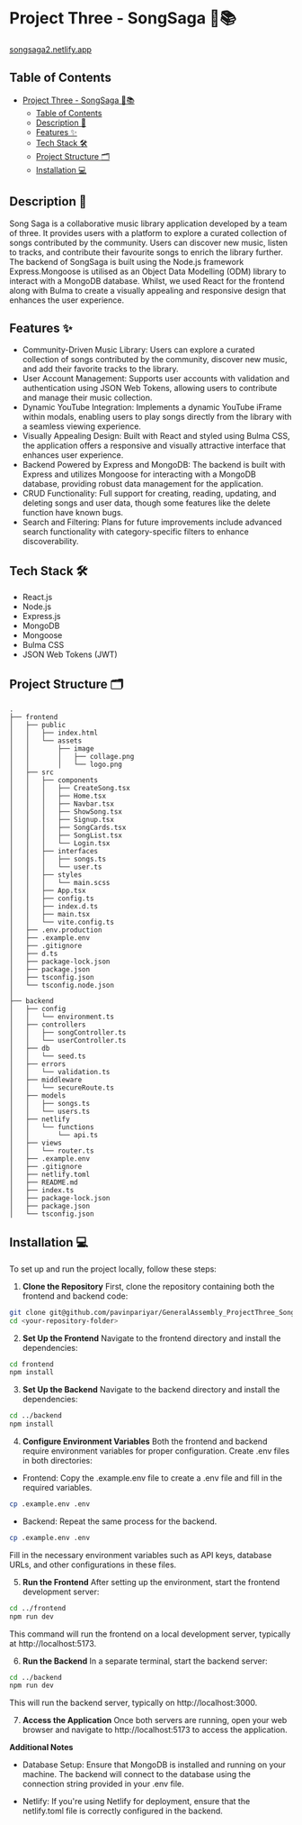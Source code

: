 # Project Three - SongSaga 🎵📚

[songsaga2.netlify.app
](https://songsaga2.netlify.app/home)

## Table of Contents

- [Project Three - SongSaga 🎵📚](#project-Two---weather-rail-️)
  - [Table of Contents](#table-of-contents)
  - [Description 📝](#description-)
  - [Features ✨](#features-)
  - [Tech Stack 🛠️](#tech-stack-️)
  - [Project Structure 🗂️](#project-structure-️)
  - [Installation 💻](#installation-)

## Description 📝

Song Saga is a collaborative music library application developed by a team of three. It provides users with a platform to explore a curated collection of songs contributed by the community. Users can discover new music, listen to tracks, and contribute their favourite songs to enrich the library further. The backend of SongSaga is built using the Node.js framework Express.Mongoose is utilised as an Object Data Modelling (ODM) library to interact with a MongoDB database. Whilst, we used React for the frontend along with Bulma to create a visually appealing and responsive design that enhances the user experience.

## Features ✨

- Community-Driven Music Library: Users can explore a curated collection of songs contributed by the community, discover new music, and add their favorite tracks to the library.
- User Account Management: Supports user accounts with validation and authentication using JSON Web Tokens, allowing users to contribute and manage their music collection.
- Dynamic YouTube Integration: Implements a dynamic YouTube iFrame within modals, enabling users to play songs directly from the library with a seamless viewing experience.
- Visually Appealing Design: Built with React and styled using Bulma CSS, the application offers a responsive and visually attractive interface that enhances user experience.
- Backend Powered by Express and MongoDB: The backend is built with Express and utilizes Mongoose for interacting with a MongoDB database, providing robust data management for the application.
- CRUD Functionality: Full support for creating, reading, updating, and deleting songs and user data, though some features like the delete function have known bugs.
- Search and Filtering: Plans for future improvements include advanced search functionality with category-specific filters to enhance discoverability.

## Tech Stack 🛠️
- React.js
- Node.js
- Express.js
- MongoDB
- Mongoose
- Bulma CSS
- JSON Web Tokens (JWT)

## Project Structure 🗂️

```plaintext
.
├── frontend
│   ├── public
│   │   ├── index.html
│   │   └── assets
│   │       ├── image
│   │       │   ├── collage.png
│   │       │   └── logo.png
│   ├── src
│   │   ├── components
│   │   │   ├── CreateSong.tsx
│   │   │   ├── Home.tsx
│   │   │   ├── Navbar.tsx
│   │   │   ├── ShowSong.tsx
│   │   │   ├── Signup.tsx
│   │   │   ├── SongCards.tsx
│   │   │   ├── SongList.tsx
│   │   │   └── Login.tsx
│   │   ├── interfaces
│   │   │   ├── songs.ts
│   │   │   └── user.ts
│   │   ├── styles
│   │   │   └── main.scss
│   │   ├── App.tsx
│   │   ├── config.ts
│   │   ├── index.d.ts
│   │   ├── main.tsx
│   │   └── vite.config.ts
│   ├── .env.production
│   ├── .example.env
│   ├── .gitignore
│   ├── d.ts
│   ├── package-lock.json
│   ├── package.json
│   ├── tsconfig.json
│   └── tsconfig.node.json
│
├── backend
│   ├── config
│   │   └── environment.ts
│   ├── controllers
│   │   ├── songController.ts
│   │   └── userController.ts
│   ├── db
│   │   └── seed.ts
│   ├── errors
│   │   └── validation.ts
│   ├── middleware
│   │   └── secureRoute.ts
│   ├── models
│   │   ├── songs.ts
│   │   └── users.ts
│   ├── netlify
│   │   └── functions
│   │       └── api.ts
│   ├── views
│   │   └── router.ts
│   ├── .example.env
│   ├── .gitignore
│   ├── netlify.toml
│   ├── README.md
│   ├── index.ts
│   ├── package-lock.json
│   ├── package.json
│   └── tsconfig.json

```

## Installation 💻

To set up and run the project locally, follow these steps:

1. **Clone the Repository**
First, clone the repository containing both the frontend and backend code:

```bash
git clone git@github.com/pavinpariyar/GeneralAssembly_ProjectThree_SongSaga_FrontEnd.git
cd <your-repository-folder>
```

2. **Set Up the Frontend**
Navigate to the frontend directory and install the dependencies:

```bash
cd frontend
npm install
```

3. **Set Up the Backend**
Navigate to the backend directory and install the dependencies:

```bash
cd ../backend
npm install
```

4. **Configure Environment Variables**
Both the frontend and backend require environment variables for proper configuration. Create .env files in both directories:

- Frontend: Copy the .example.env file to create a .env file and fill in the required variables.

```bash
cp .example.env .env
```

- Backend: Repeat the same process for the backend.

```bash
cp .example.env .env
```

Fill in the necessary environment variables such as API keys, database URLs, and other configurations in these files.

5. **Run the Frontend**
After setting up the environment, start the frontend development server:

```bash
cd ../frontend
npm run dev
```

This command will run the frontend on a local development server, typically at http://localhost:5173.

6. **Run the Backend**
In a separate terminal, start the backend server:

```bash
cd ../backend
npm run dev
```

This will run the backend server, typically on http://localhost:3000.

7. **Access the Application**
Once both servers are running, open your web browser and navigate to http://localhost:5173 to access the application.

**Additional Notes**

- Database Setup: Ensure that MongoDB is installed and running on your machine. The backend will connect to the database using the connection string provided in your .env file.

- Netlify: If you're using Netlify for deployment, ensure that the netlify.toml file is correctly configured in the backend.


